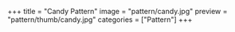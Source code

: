 +++
title = "Candy Pattern"
image = "pattern/candy.jpg"
preview = "pattern/thumb/candy.jpg"
categories = ["Pattern"]
+++
